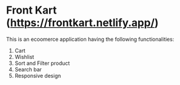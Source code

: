 # Front Kart  (https://frontkart.netlify.app/)

This is an ecoomerce application having the following functionalities: 

1. Cart
2. Wishlist
3. Sort and Filter product 
4. Search bar
5. Responsive design

